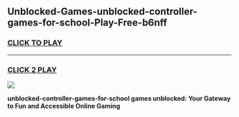 
## Unblocked-Games-unblocked-controller-games-for-school-Play-Free-b6nff
<h3>
<a href="https://premium76.site?title=unblocked-controller-games-for-school&ref=23A">CLICK TO PLAY</a></h3>
<hr>

<h3>
<a href="https://premium76.site?title=unblocked-controller-games-for-school&ref=23A">CLICK 2 PLAY</a>
  
</h3>

<a href="https://premium76.site?title=unblocked-controller-games-for-school&ref=23A"><img src="https://clearcache.store/games.png"></a>


**unblocked-controller-games-for-school games unblocked: Your Gateway to Fun and Accessible Online Gaming**
